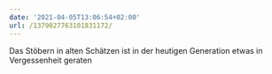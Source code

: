 ```yaml
---
date: '2021-04-05T13:06:54+02:00'
url: /1379027763101831172/
---
```

Das Stöbern in alten Schätzen ist in der heutigen Generation etwas in Vergessenheit geraten
